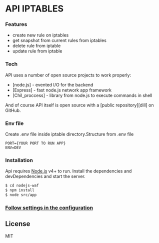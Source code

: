 # API IPTABLES
### Features

  - create new rule on iptables
  - get snapshot from current rules from iptables 
  - delete rule from iptable
  - update rule from iptable

### Tech

API uses a number of open source projects to work properly:

* [node.js] - evented I/O for the backend
* [Express] - fast node.js network app framework
* [Chil_proccess] - library from node.js to execute commands in shell

And of course API itself is open source with a [public repository][dill]
 on GitHub.
### Env file
Create .env file inside iptable directory.Structure from .env file
```.env
PORT={YOUR PORT TO RUN APP}
ENV=DEV
```
### Installation

Api requires [Node.js](https://nodejs.org/) v4+ to run.
Install the dependencies and devDependencies and start the server.
```sh
$ cd nodejs-waf
$ npm install
$ node src/app
```
### [Follow settings in the configuration](default_policy.md)
License
----

MIT
